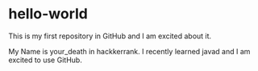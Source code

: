 # hello-world
This is my first repository in GitHub and I am excited about it.

My Name is your_death in hackkerrank. I recently learned javad and I am excited to use GitHub.

